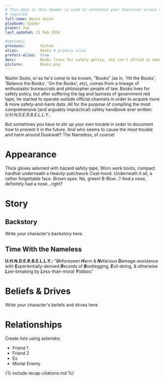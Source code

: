 ```yaml
---
# This data in this header is used to reference your character across the entire website. 
# required
full-name: Nazim Sozin
playbook: Spider
player: Jay
last_updated: 21 Feb 2024

#optional
pronouns:       he/him
alias:          Books # primary alias
prefers-alias:  true
desc:           Books lives for safety policy, and isn't afraid to make others die for it either.
picture:        Books.png
---
```


Nazim Sozin, or as he's come to be known, "Books" (as in, 'Hit the Books', 'Balance the Books', 'On the Books', etc), comes from a lineage of enthusiastic bureaucrats and philosopher people of law. Books lives for safety policy, but after suffering the lag and laziness of government red tape, he started to operate outside official channels in order to acquire more & more safety-and-harm data. All for the purpose of compiling the most comprehensive (and arguably impractical) safety handbook ever written: *U.H.N.D.E.R.B.E.L.L.Y.*. 
 
But sometimes you have to stir up your own trouble in order to document how to prevent it in the future. And who seems to cause the most trouble and harm around Duskwall? The Nameless, of course!

# Appearance

Thick gloves adorned with hazard safety tape, Worn work boots, compact hardhat underneath a Heavily-patchwork Coat-hood. Underneath it all, a rather forgettable face. Brown eyes. No, green! B-Blue...? And a nose, definitely had a nose...right?																								

# Story
## Backstory
Write your character's backstory here. 

## Time With the Nameless

**U.H.N.D.E.R.B.E.L.L.Y.:** "***U***nforeseen ***H***arm & ***N***efarious **D**amage-avoidance with **E**xperientially-derived ***R***ecords of ***B***ootlegging, ***E***vil-doing, & otherwise ***L***aw-breaking by ***L***ess-than-moral ***Y***obbos"

# Beliefs & Drives

Write your character's beliefs and drives here.

# Relationships

Create lists using asterisks:

* Friend 1
* Friend 2
* Ex
* Mortal Enemy

<!-- Include default citations -->
{% include recap-citations.md %}
<!-- Additional citations -->
[^example-citation]: *Name of source.* <http://link-to-source>